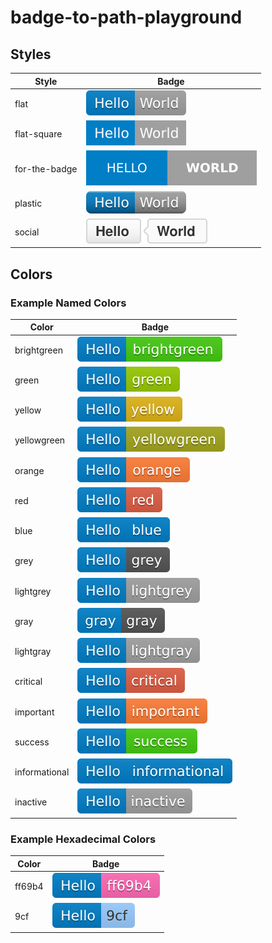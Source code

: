 # badge-to-path-playground

## Styles

| Style       | Badge                       |
|-------------|-----------------------------|
| flat          | ![](badges/flat.svg)        |
| flat-square   | ![](badges/flat-square.svg) |
| for-the-badge | ![](badges/forthebadge.svg) |
| plastic       | ![](badges/plastic.svg)     |
| social        | ![](badges/social.svg)      |

## Colors

### Example Named Colors

| Color         | Badge                               |
|---------------|-------------------------------------|
| brightgreen   | ![](badges/color-brightgreen.svg)   |
| green         | ![](badges/color-green.svg)         |
| yellow        | ![](badges/color-yellow.svg)        |
| yellowgreen   | ![](badges/color-yellowgreen.svg)   |
| orange        | ![](badges/color-orange.svg)        |
| red           | ![](badges/color-red.svg)           |
| blue          | ![](badges/color-blue.svg)          |
| grey          | ![](badges/color-grey.svg)          |
| lightgrey     | ![](badges/color-lightgrey.svg)     |
| gray          | ![](badges/color-gray.svg)          |
| lightgray     | ![](badges/color-lightgray.svg)     |
| critical      | ![](badges/color-critical.svg)      |
| important     | ![](badges/color-important.svg)     |
| success       | ![](badges/color-success.svg)       |
| informational | ![](badges/color-informational.svg) |
| inactive      | ![](badges/color-inactive.svg)      |

### Example Hexadecimal Colors

| Color  | Badge                        |
|--------|------------------------------|
| ff69b4 | ![](badges/color-ff69b4.svg) |
| 9cf    | ![](badges/color-9cf.svg)    |
